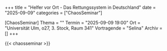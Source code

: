 +++
title = "Helfer vor Ort - Das Rettungssystem in Deutschland"
date = "2025-09-09"
categories = ["ChaosSeminar"]

[ChaosSeminar]
Thema = ""
Termin = "2025-09-09 19:00"
Ort = "Universität Ulm, o27, 3. Stock, Raum 341"
Vortragende = "Selina"
Archiv = []
+++

{{< chaosseminar >}}

